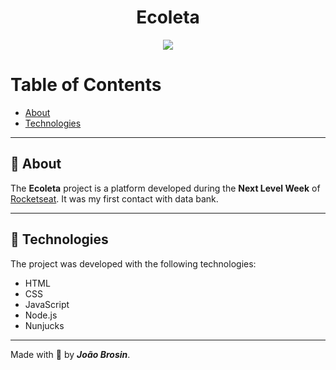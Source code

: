 <div align="center">    
    <h1> Ecoleta </h1>
</div>

<div align="center">
    <img src="public/assets/ecoleta-layout.gif">
</div>

# Table of Contents
- [About](#-about)
- [Technologies](#-technologies)
<!-- - [Installation](#-installation) -->

---

## 📝 About
The **Ecoleta** project is a platform developed during the **Next Level Week** of [Rocketseat](https://rocketseat.com.br). It was my first contact with data bank.

---

## 🚀 Technologies
The project was developed with the following technologies: 

- HTML
- CSS
- JavaScript
- Node.js
- Nunjucks

---

<!-- ## 👇 Como baixar o projeto
```bash
    # Clonar o repositório
    $ git clone https://github.com/joaobrosin/ecoleta

    # Entrar no diretório
    $ cd ecoleta

    # Instalar as dependências
    $ yarn install

    # Iniciar o projeto
    $ yarn start
```
--- -->

Made with 💙 by ***João Brosin***.